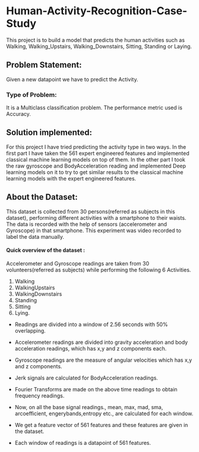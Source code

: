 # Human-Activity-Recognition-Case-Study
This project is to build a model that predicts the human activities such as Walking, Walking_Upstairs, Walking_Downstairs, Sitting, Standing or Laying.

## Problem Statement:
Given a new datapoint we have to predict the Activity. 

### Type of Problem:
It is a Multiclass classification problem. The performance metric used is Accuracy.

## Solution implemented:
For this project I have tried predicting the activity type in two ways. In the first part I have taken the 561 expert engineered features and implemented classical machine learning models on top of them. In the other part I took the raw gyroscope and BodyAcceleration reading and implemented Deep learning models on it to try to get similar results to the classical machine learning models with the expert engineered features.

## About the Dataset:
This dataset is collected from 30 persons(referred as subjects in this dataset), performing different activities with a smartphone to their waists. The data is recorded with the help of sensors (accelerometer and Gyroscope) in that smartphone. This experiment was video recorded to label the data manually.

#### Quick overview of the dataset :
Accelerometer and Gyroscope readings are taken from 30 volunteers(referred as subjects) while performing the following 6 Activities.

1. Walking
2. WalkingUpstairs
3. WalkingDownstairs
4. Standing
5. Sitting
6. Lying.

- Readings are divided into a window of 2.56 seconds with 50% overlapping.
- Accelerometer readings are divided into gravity acceleration and body acceleration readings, which has x,y and z components each.
- Gyroscope readings are the measure of angular velocities which has x,y and z components.

- Jerk signals are calculated for BodyAcceleration readings.

- Fourier Transforms are made on the above time readings to obtain frequency readings.

- Now, on all the base signal readings., mean, max, mad, sma, arcoefficient, engerybands,entropy etc., are calculated for each window.

- We get a feature vector of 561 features and these features are given in the dataset.

- Each window of readings is a datapoint of 561 features.
